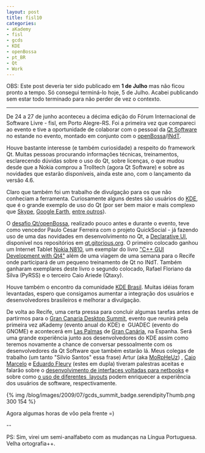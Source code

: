 ```yaml
---
layout: post
title: fisl10
categories:
- aKademy
- fisl
- gcds
- KDE
- openBossa
- pt_BR
- Qt
- Work
---
```

OBS: Este post deveria ter sido publicado em **1 de Julho** mas não ficou pronto a tempo. Só consegui terminá-lo hoje, 5 de Julho. Acabei publicando sem estar todo terminado para não perder de vez o contexto.

----

De 24 a 27 de junho aconteceu a décima edição do Fórum Internacional de Software Livre - fisl, em Porto Alegre-RS. Foi a primeira vez que compareci ao evento e tive a oportunidade de colaborar com o pessoal da [Qt Software](http://www.qtsoftware.com) no estande no evento, montado em conjunto com o [openBossa](http://www.openbossa.org)/[INdT](http://www.indt.org.br).

Houve bastante interesse (e também curiosidade) a respeito do framework Qt. Muitas pessoas procurando informações técnicas, treinamentos, esclarecendo dúvidas sobre o uso do Qt, sobre licenças, o que mudou desde que a Nokia comprou a Trolltech (agora Qt Software) e sobre as novidades que estarão disponíveis, ainda este ano, com o lançamento da versão 4.6.

Claro que também foi um trabalho de divulgação para os que não conheciam a ferramenta. Curiosamente alguns destes são usuários do [KDE](http://www.kde.org), que é o grande exemplo de uso do Qt (por ser bem maior e mais complexo que [Skype](http://www.skype.com), [Google Earth](http://earth.google.com/), [entre outros](http://www.qtsoftware.com/qt-in-use)).

O [desafio Qt/openBossa](http://www.openbossa.org/fisl), realizado pouco antes e durante o evento, teve como vencedor Paulo Cesar Ferreira com o projeto QuickSocial - já fazendo uso de uma das novidades em desenvolvimento no Qt, a [Declarative UI](http://labs.trolltech.com/blogs/author/qtdeclarative/), disponível nos repositórios em [qt.gitorious.org](http://qt.gitorious.org). O primeiro colocado ganhou um Internet Tablet [Nokia N810](http://en.wikipedia.org/wiki/Nokia_N810), um exemplar do livro ["C++ GUI Development with Qt4"](http://www.amazon.com/Programming-Prentice-Source-Software-Development/dp/0132354160) além de uma viagem de uma semana para o Recife onde participará de um pequeno treinamento de Qt no INdT. Também ganharam exemplares deste livro o segundo colocado, Rafael Floriano da Silva (PyRSS) e o terceiro Caio Ariede (Qtaxy).

Houve também o encontro da comunidade [KDE Brasil](http://br.kde.org). Muitas idéias foram levantadas, espero que consigamos aumentar a integração dos usuários e desenvolvedores brasileiros e melhorar a divulgação.

De volta ao Recife, uma certa pressa para concluir algumas tarefas antes de partirmos para o [Gran Canaria Desktop Summit](http://www.grancanariadesktopsummit.org/), evento que reunirá pela primeira vez aKademy (evento anual do KDE) e  GUADEC (evento do GNOME) e acontecerá em [Las Palmas](http://pt.wikipedia.org/wiki/Las_Palmas) de [Gran Canária](http://pt.wikipedia.org/wiki/Gran_Can%C3%A1ria), na Espanha. Será uma grande experiência junto aos desenvolvedores do KDE assim como teremos novamente a chance de conversar pessoalmente com os desenvolvedores da Qt Software que também estarão lá. Meus colegas de trabalho (um tanto "Silvio Santos" essa frase) Artur (aka [MoRpHeUz](http://blog.morpheuz.cc)) , [Caio Marcelo](http://cmarcelo.wordpress.com) e [Eduardo Fleury](http://blog.eduardofleury.com) (estes em dupla) tiveram palestras aceitas e falarão sobre o [desenvolvimento de interfaces voltadas para netbooks](http://www.grancanariadesktopsummit.org/node/119) e sobre como [o uso de diferentes  layouts](http://www.grancanariadesktopsummit.org/node/136) podem enriquecer a experiência dos usuários de software, respectivamente.

{% img /blog/images/2009/07/gcds_summit_badge.serendipityThumb.png 300 154 %}

Agora algumas horas de vôo pela frente =)

--

PS: Sim, virei um semi-analfabeto com as mudanças na Língua Portuguesa. Velha ortografia++.